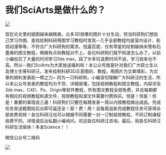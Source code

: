 

# 我们SciArts是做什么的？

![](http://p0knn5x6o.bkt.clouddn.com/17-12-7/49793873.jpg)

现在论文里的插图越来越精美，众多3D效果的图片十分生动，但当科研狗们想自己学习作图、查找绘制科研用图学习教程时发现--几乎全部教程均是室内设计、影视动漫等等，不符合广大科研狗的需求。找遍百度，仅有零星的绘制碳纳米管和石墨烯的图文教程，稍微有点和教程对不上，各位科研狗们就不知道怎么办了。以前小编也花了大量的时间学习3ds  max，踩了许多坑浪费时间不说，学习效率也不高。所以--我们SciArts为大家放送福利啦！本公众号就是针对我们广大硕士生以及博士生等科研汪，发布绘制科研3D示意图的、教程，用图片为文章增彩，为文章的顺利发表助一臂之力~
同为一只科研狗，小编深切理解广大科研汪的生活，所以本公众号发表的教程均为干货、详细易懂，包括视频教程和图文教程，内容涉及3ds max、C4D、Ps、Origin等软件教程，所有图文教程全部免费，并且每期都有相应的视频教程和源文件，视频教程和源文件需要付费购买。但是！但是！但是！重要的事情说三遍！科研狗们只要在每期发表一周以内按教程做出成品，完成任务发送截图给后台即可返还全！部！费！用！且每周追新完成教程任务可获得全部收费视频！各位科研汪也可以根据不同需要一对一订制视频教程，不同订制课程收费不同，详情请后台私戳小编询问。欢迎各位科研汪咨询。最后，祝各位科研汪科研生活愉快！多发Science！！

微信公众号二维码

![](http://p0knn5x6o.bkt.clouddn.com/17-12-9/94143500.jpg)

